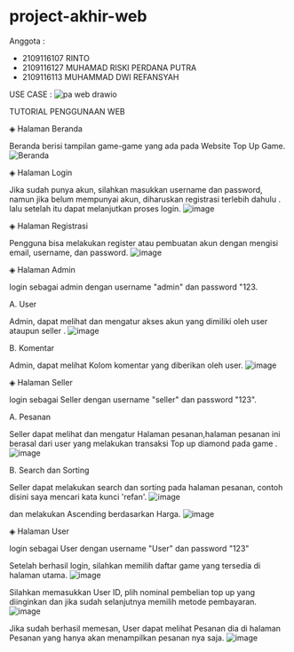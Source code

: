 # project-akhir-web


Anggota :
- 2109116107    RINTO
- 2109116127    MUHAMAD RISKI PERDANA PUTRA
- 2109116113    MUHAMMAD DWI REFANSYAH


USE CASE :
![pa web drawio](https://github.com/C2-KELOMPOK-7/project-akhir-web/assets/120183022/5524cec8-a5c6-4fc0-aae3-54cf77b136a8)


TUTORIAL PENGGUNAAN WEB

◈ Halaman Beranda

Beranda berisi tampilan game-game yang ada pada Website Top Up Game.
![Beranda](https://github.com/C2-KELOMPOK-7/project-akhir-web/assets/120183022/a7bf45a3-d844-40e0-b544-f5126c520a39)

◈ Halaman Login

Jika sudah punya akun, silahkan masukkan username dan password, namun jika belum mempunyai akun, diharuskan registrasi terlebih dahulu . lalu setelah itu dapat melanjutkan proses login.
![image](https://github.com/C2-KELOMPOK-7/project-akhir-web/assets/120183022/11442a1e-8154-4439-9538-b9227bd4d193)

◈ Halaman Registrasi

Pengguna bisa melakukan register atau pembuatan akun dengan mengisi email, username, dan password.
![image](https://github.com/C2-KELOMPOK-7/project-akhir-web/assets/120183022/69686a34-2571-4522-8502-52f28bf57ad0)

◈ Halaman Admin

 login sebagai admin dengan username "admin" dan password "123.
 
 A. User
 
 Admin, dapat melihat dan mengatur akses akun yang dimiliki oleh user ataupun seller .
 ![image](https://github.com/C2-KELOMPOK-7/project-akhir-web/assets/120183022/22948608-9a89-4dcf-99f2-2590d6e0b65e)
 
 
 B. Komentar

 Admin, dapat melihat Kolom komentar yang diberikan oleh user.
 ![image](https://github.com/C2-KELOMPOK-7/project-akhir-web/assets/120183022/c91dd3fb-e58c-4fdc-b730-bfe41a482363)
 
 ◈ Halaman Seller
 
  login sebagai Seller dengan username "seller" dan password "123".
  
  A. Pesanan
  
  Seller dapat melihat dan mengatur Halaman pesanan,halaman pesanan ini berasal dari user yang melakukan transaksi Top up diamond pada game .
  ![image](https://github.com/C2-KELOMPOK-7/project-akhir-web/assets/120183022/f5f0a3e8-7db6-4126-a7bc-19124628babc)

  
  B. Search dan Sorting
  
  Seller dapat melakukan search dan sorting pada halaman pesanan, contoh disini saya mencari kata kunci 'refan'.
  ![image](https://github.com/C2-KELOMPOK-7/project-akhir-web/assets/120183022/d801e904-f075-4cb4-bef5-995c2e47033b)
  
  
  dan melakukan Ascending berdasarkan Harga.
  ![image](https://github.com/C2-KELOMPOK-7/project-akhir-web/assets/120183022/f3afd63f-7a8e-4dd1-92b5-ef8f7021d8cd)

  
  ◈ Halaman User
  
  login sebagai User dengan username "User" dan password "123"


  Setelah berhasil login, silahkan memilih daftar game yang tersedia di halaman utama.
  ![image](https://github.com/C2-KELOMPOK-7/project-akhir-web/assets/120183022/8664e5fc-ce65-4603-8126-ccb602567fe4) 
  
  
  Silahkan memasukkan User ID, plih nominal pembelian top up yang diinginkan dan jika sudah selanjutnya memilih metode pembayaran.
  ![image](https://github.com/C2-KELOMPOK-7/project-akhir-web/assets/120183022/68dfbab1-d731-4490-9811-4a9fc5b7d332)
  
  
  Jika sudah berhasil memesan, User dapat melihat Pesanan dia di halaman Pesanan yang hanya akan menampilkan pesanan nya saja.
  ![image](https://github.com/C2-KELOMPOK-7/project-akhir-web/assets/120183022/57185dfc-39e8-4c09-9320-ca9f65cc4088)









